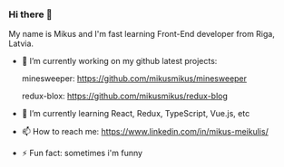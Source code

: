 ### Hi there 👋

My name is Mikus and I'm fast learning Front-End developer from Riga, Latvia.

- 🔭 I’m currently working on my github latest projects:

   minesweeper: https://github.com/mikusmikus/minesweeper
   
   redux-blox: https://github.com/mikusmikus/redux-blog
- 🌱 I’m currently learning React, Redux, TypeScript, Vue.js, etc
- 📫 How to reach me: https://www.linkedin.com/in/mikus-meikulis/
- ⚡ Fun fact: sometimes i'm funny

<!--
**mikusmikus/mikusmikus** is a ✨ _special_ ✨ repository because its `README.md` (this file) appears on your GitHub profile.

Here are some ideas to get you started:

- 🔭 I’m currently working on ...
- 🌱 I’m currently learning React, Redux, TypeScript, etc
- 👯 I’m looking to collaborate on ...
- 🤔 I’m looking for help with ...
- 💬 Ask me about ...
- 📫 How to reach me: https://www.linkedin.com/in/mikus-meikulis/
- 😄 Pronouns: ...
- ⚡ Fun fact: ...
-->
